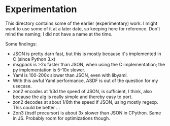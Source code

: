 # Experimentation

This directory contains some of the earlier (experimentary) work. I might
want to use some of it at a later date, so keeping here for reference.
Don't mind the naming; I did not have a name at the time.


Some findings:

* JSON is pretty darn fast, but this is mostly because it's implemented
  in C (since Python 3.x)
* msgpack is >2x faster than JSON, when using the C implementation; the
  py implementation is 5-10x slower.
* Yaml is 100-200x slower than JSON, even with libyaml.
* With this awful Yaml performance, ASDF is out of the question for my usecase.
* zon2 encodes at 1/3d the speed of JSON, is sufficient, I think, also
  because the alg is really simple and thereby easy to port.
* zon2 decodes at about 1/6th the speed if JSON, using mostly regexp.
  This could be better ...
* Zon3 (bsdf precursor) is about 3x slower than JSON in CPython. Same in JS.
  Probably room for optimizations though.

